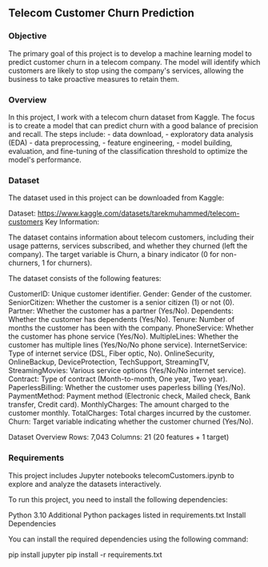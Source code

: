 ## Telecom Customer Churn Prediction

### Objective

The primary goal of this project is to develop a machine learning model to predict customer churn in a telecom company. The model will identify which customers are likely to stop using the company's services, allowing the business to take proactive measures to retain them.

### Overview

In this project, I work with a telecom churn dataset from Kaggle. The focus is to create a model that can predict churn with a good balance of precision and recall. The steps include:
    - data download,
    - exploratory data analysis (EDA)
    - data preprocessing, 
    - feature engineering, 
    - model building, evaluation, and fine-tuning of the classification threshold to optimize the model's performance.


### Dataset

The dataset used in this project can be downloaded from Kaggle:

Dataset: https://www.kaggle.com/datasets/tarekmuhammed/telecom-customers
Key Information:

The dataset contains information about telecom customers, including their usage patterns, services subscribed, and whether they churned (left the company).
The target variable is Churn, a binary indicator (0 for non-churners, 1 for churners).

The dataset consists of the following features:

CustomerID: Unique customer identifier.
Gender: Gender of the customer.
SeniorCitizen: Whether the customer is a senior citizen (1) or not (0).
Partner: Whether the customer has a partner (Yes/No).
Dependents: Whether the customer has dependents (Yes/No).
Tenure: Number of months the customer has been with the company.
PhoneService: Whether the customer has phone service (Yes/No).
MultipleLines: Whether the customer has multiple lines (Yes/No/No phone service).
InternetService: Type of internet service (DSL, Fiber optic, No).
OnlineSecurity, OnlineBackup, DeviceProtection, TechSupport, StreamingTV, StreamingMovies: Various service options (Yes/No/No internet service).
Contract: Type of contract (Month-to-month, One year, Two year).
PaperlessBilling: Whether the customer uses paperless billing (Yes/No).
PaymentMethod: Payment method (Electronic check, Mailed check, Bank transfer, Credit card).
MonthlyCharges: The amount charged to the customer monthly.
TotalCharges: Total charges incurred by the customer.
Churn: Target variable indicating whether the customer churned (Yes/No).

Dataset Overview
Rows: 7,043
Columns: 21 (20 features + 1 target)


### Requirements

This project includes Jupyter notebooks telecomCustomers.ipynb to explore and analyze the datasets interactively.

To run this project, you need to install the following dependencies:

Python 3.10
Additional Python packages listed in requirements.txt
Install Dependencies

You can install the required dependencies using the following command:

pip install jupyter
pip install -r requirements.txt
